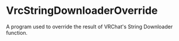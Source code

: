 # VrcStringDownloaderOverride
A program used to override the result of VRChat's String Downloader function.
